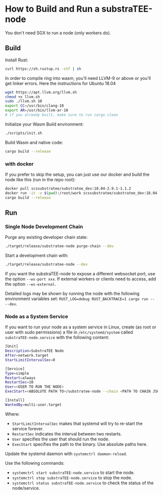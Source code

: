 # How to Build and Run a substraTEE-node

You don't need SGX to run a node (only workers do).

## Build

Install Rust:
```bash
curl https://sh.rustup.rs -sSf | sh
```

In order to compile *ring* into wasm, you'll need LLVM-9 or above or you'll get linker errors. Here the instructions for Ubuntu 18.04

```bash
wget https://apt.llvm.org/llvm.sh
chmod +x llvm.sh
sudo ./llvm.sh 10
export CC=/usr/bin/clang-10
export AR=/usr/bin/llvm-ar-10
# if you already built, make sure to run cargo clean
```

Initialize your Wasm Build environment:
```bash
./scripts/init.sh
```

Build Wasm and native code:
```bash
cargo build --release
```

### with docker

If you prefer to skip the setup, you can just use our docker and build the node like this (run in the repo root):

```bash
docker pull scssubstratee/substratee_dev:18.04-2.9.1-1.1.2
docker run -it -v $(pwd):/root/work scssubstratee/substratee_dev:18.04-2.9.1-1.1.2 /bin/bash
cargo build --release
```

## Run

### Single Node Development Chain

Purge any existing developer chain state:

```bash
./target/release/substratee-node purge-chain --dev
```

Start a development chain with:

```bash
./target/release/substratee-node --dev
```

If you want the substraTEE-node to expose a different websocket port, use the option `--ws-port xxx`. If external workers or clients need to access, add the option `--ws-external`.

Detailed logs may be shown by running the node with the following environment variables set: `RUST_LOG=debug RUST_BACKTRACE=1 cargo run -- --dev`.

### Node as a System Service
If you want to run your node as a system service in Linux, create (as root or user with sudo permissions) a file in `/etc/systemd/system` called `substraTEE-node.service` with the following content:
```bash
[Unit]
Description=SubstraTEE Node
After=network.target
StartLimitIntervalSec=0

[Service]
Type=simple
Restart=always
RestartSec=10
User=<USER TO RUN THE NODE>
ExecStart=<ABSOLUTE PATH TO>/substratee-node --chain <PATH TO CHAIN JSON> --name <NAME OF THE NODE>

[Install]
WantedBy=multi-user.target
```
Where:
* `StartLimitIntervalSec` makes that systemd will try to re-start the service forever.
* `RestartSec` indicates the interval between two restarts.
* `User` specifies the user that should run the node.
* `ExecStart` specifies the path to the binary. Use absolute paths here.

Update the systemd daemon with `systemctrl daemon-reload`.

Use the following commands:
* `systemctrl start substraTEE-node.service` to start the node.
* `systemctrl stop substraTEE-node.service` to stop the node.
* `systemctrl status substraTEE-node.service` to check the status of the node/service.
